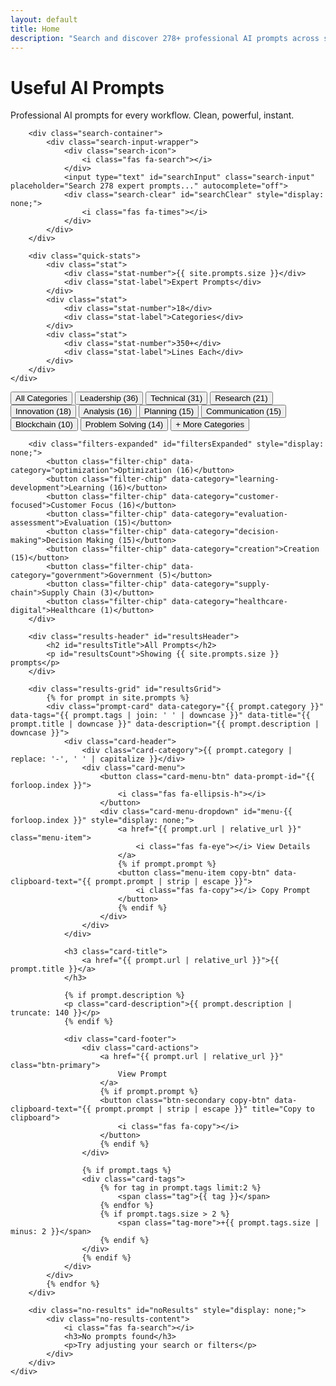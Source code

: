 ```yaml
---
layout: default
title: Home
description: "Search and discover 278+ professional AI prompts across specialized sectors. Easy-to-use document library with instant search."
---
```


<div class="search-hero">
    <div class="container">
        <div class="search-header">
            <h1 class="search-title">Useful AI Prompts</h1>
            <p class="search-subtitle">Professional AI prompts for every workflow. Clean, powerful, instant.</p>
        </div>
        
        <div class="search-container">
            <div class="search-input-wrapper">
                <div class="search-icon">
                    <i class="fas fa-search"></i>
                </div>
                <input type="text" id="searchInput" class="search-input" placeholder="Search 278 expert prompts..." autocomplete="off">
                <div class="search-clear" id="searchClear" style="display: none;">
                    <i class="fas fa-times"></i>
                </div>
            </div>
        </div>
        
        <div class="quick-stats">
            <div class="stat">
                <div class="stat-number">{{ site.prompts.size }}</div>
                <div class="stat-label">Expert Prompts</div>
            </div>
            <div class="stat">
                <div class="stat-number">18</div>
                <div class="stat-label">Categories</div>
            </div>
            <div class="stat">
                <div class="stat-number">350+</div>
                <div class="stat-label">Lines Each</div>
            </div>
        </div>
    </div>
</div>

<div class="results-section">
    <div class="container">
        <div class="filters-bar" id="filtersBar">
            <button class="filter-chip active" data-category="all">All Categories</button>
            <button class="filter-chip" data-category="management-leadership">Leadership (36)</button>
            <button class="filter-chip" data-category="technical-workflows">Technical (31)</button>
            <button class="filter-chip" data-category="research-workflows">Research (21)</button>
            <button class="filter-chip" data-category="creativity-innovation">Innovation (18)</button>
            <button class="filter-chip" data-category="analysis">Analysis (16)</button>
            <button class="filter-chip" data-category="planning">Planning (15)</button>
            <button class="filter-chip" data-category="communication">Communication (15)</button>
            <button class="filter-chip" data-category="blockchain">Blockchain (10)</button>
            <button class="filter-chip" data-category="problem-solving">Problem Solving (14)</button>
            <button class="filter-chip" data-category="more" id="showMoreFilters">+ More Categories</button>
        </div>
        
        <div class="filters-expanded" id="filtersExpanded" style="display: none;">
            <button class="filter-chip" data-category="optimization">Optimization (16)</button>
            <button class="filter-chip" data-category="learning-development">Learning (16)</button>
            <button class="filter-chip" data-category="customer-focused">Customer Focus (16)</button>
            <button class="filter-chip" data-category="evaluation-assessment">Evaluation (15)</button>
            <button class="filter-chip" data-category="decision-making">Decision Making (15)</button>
            <button class="filter-chip" data-category="creation">Creation (15)</button>
            <button class="filter-chip" data-category="government">Government (5)</button>
            <button class="filter-chip" data-category="supply-chain">Supply Chain (3)</button>
            <button class="filter-chip" data-category="healthcare-digital">Healthcare (1)</button>
        </div>
        
        <div class="results-header" id="resultsHeader">
            <h2 id="resultsTitle">All Prompts</h2>
            <p id="resultsCount">Showing {{ site.prompts.size }} prompts</p>
        </div>
        
        <div class="results-grid" id="resultsGrid">
            {% for prompt in site.prompts %}
            <div class="prompt-card" data-category="{{ prompt.category }}" data-tags="{{ prompt.tags | join: ' ' | downcase }}" data-title="{{ prompt.title | downcase }}" data-description="{{ prompt.description | downcase }}">
                <div class="card-header">
                    <div class="card-category">{{ prompt.category | replace: '-', ' ' | capitalize }}</div>
                    <div class="card-menu">
                        <button class="card-menu-btn" data-prompt-id="{{ forloop.index }}">
                            <i class="fas fa-ellipsis-h"></i>
                        </button>
                        <div class="card-menu-dropdown" id="menu-{{ forloop.index }}" style="display: none;">
                            <a href="{{ prompt.url | relative_url }}" class="menu-item">
                                <i class="fas fa-eye"></i> View Details
                            </a>
                            {% if prompt.prompt %}
                            <button class="menu-item copy-btn" data-clipboard-text="{{ prompt.prompt | strip | escape }}">
                                <i class="fas fa-copy"></i> Copy Prompt
                            </button>
                            {% endif %}
                        </div>
                    </div>
                </div>
                
                <h3 class="card-title">
                    <a href="{{ prompt.url | relative_url }}">{{ prompt.title }}</a>
                </h3>
                
                {% if prompt.description %}
                <p class="card-description">{{ prompt.description | truncate: 140 }}</p>
                {% endif %}
                
                <div class="card-footer">
                    <div class="card-actions">
                        <a href="{{ prompt.url | relative_url }}" class="btn-primary">
                            View Prompt
                        </a>
                        {% if prompt.prompt %}
                        <button class="btn-secondary copy-btn" data-clipboard-text="{{ prompt.prompt | strip | escape }}" title="Copy to clipboard">
                            <i class="fas fa-copy"></i>
                        </button>
                        {% endif %}
                    </div>
                    
                    {% if prompt.tags %}
                    <div class="card-tags">
                        {% for tag in prompt.tags limit:2 %}
                            <span class="tag">{{ tag }}</span>
                        {% endfor %}
                        {% if prompt.tags.size > 2 %}
                            <span class="tag-more">+{{ prompt.tags.size | minus: 2 }}</span>
                        {% endif %}
                    </div>
                    {% endif %}
                </div>
            </div>
            {% endfor %}
        </div>
        
        <div class="no-results" id="noResults" style="display: none;">
            <div class="no-results-content">
                <i class="fas fa-search"></i>
                <h3>No prompts found</h3>
                <p>Try adjusting your search or filters</p>
            </div>
        </div>
    </div>
</div>

<script>
// Enhanced search and filter functionality
document.addEventListener('DOMContentLoaded', function() {
    const searchInput = document.getElementById('searchInput');
    const searchClear = document.getElementById('searchClear');
    const resultsGrid = document.getElementById('resultsGrid');
    const resultsTitle = document.getElementById('resultsTitle');
    const resultsCount = document.getElementById('resultsCount');
    const noResults = document.getElementById('noResults');
    const filtersBar = document.getElementById('filtersBar');
    const filtersExpanded = document.getElementById('filtersExpanded');
    const showMoreFilters = document.getElementById('showMoreFilters');
    const prompts = document.querySelectorAll('.prompt-card');

    let currentFilter = 'all';
    let currentSearch = '';
    let filtersExpandedState = false;

    // Search clear functionality
    searchInput.addEventListener('input', function() {
        if (this.value.length > 0) {
            searchClear.style.display = 'flex';
        } else {
            searchClear.style.display = 'none';
        }
        performSearch();
    });

    searchClear.addEventListener('click', function() {
        searchInput.value = '';
        searchClear.style.display = 'none';
        performSearch();
        searchInput.focus();
    });

    // Enhanced search functionality with fuzzy matching
    function performSearch() {
        const searchTerm = searchInput.value.toLowerCase().trim();
        currentSearch = searchTerm;
        let visibleCount = 0;

        prompts.forEach(prompt => {
            const title = prompt.dataset.title || '';
            const description = prompt.dataset.description || '';
            const tags = prompt.dataset.tags || '';
            const category = prompt.dataset.category || '';

            // Enhanced search matching
            const matchesSearch = !searchTerm || 
                title.includes(searchTerm) || 
                description.includes(searchTerm) || 
                tags.includes(searchTerm) ||
                category.replace('-', ' ').includes(searchTerm) ||
                // Fuzzy matching for common search terms
                (searchTerm.includes('manage') && (title.includes('manage') || category.includes('management'))) ||
                (searchTerm.includes('lead') && (title.includes('lead') || category.includes('leadership'))) ||
                (searchTerm.includes('tech') && category.includes('technical')) ||
                (searchTerm.includes('create') && (category.includes('creation') || category.includes('creativity')));
            
            const matchesFilter = currentFilter === 'all' || 
                category === currentFilter ||
                category.includes(currentFilter);

            if (matchesSearch && matchesFilter) {
                prompt.style.display = 'block';
                // Add smooth fade-in animation
                prompt.style.opacity = '0';
                prompt.style.transform = 'translateY(20px)';
                setTimeout(() => {
                    prompt.style.transition = 'all 0.3s ease';
                    prompt.style.opacity = '1';
                    prompt.style.transform = 'translateY(0)';
                }, visibleCount * 50);
                visibleCount++;
            } else {
                prompt.style.display = 'none';
            }
        });

        updateResultsHeader(searchTerm, visibleCount);
        toggleNoResults(visibleCount === 0);
    }

    // Update results header
    function updateResultsHeader(searchTerm, count) {
        if (searchTerm) {
            resultsTitle.textContent = `Search: "${searchTerm}"`;
        } else if (currentFilter !== 'all') {
            const filterBtn = document.querySelector(`[data-category="${currentFilter}"]`);
            const filterName = filterBtn ? filterBtn.textContent.split(' (')[0] : 'Filtered';
            resultsTitle.textContent = filterName;
        } else {
            resultsTitle.textContent = 'All Prompts';
        }
        
        resultsCount.textContent = `${count} prompt${count === 1 ? '' : 's'}`;
    }

    // Toggle no results display
    function toggleNoResults(show) {
        if (show) {
            resultsGrid.style.display = 'none';
            noResults.style.display = 'block';
        } else {
            resultsGrid.style.display = 'grid';
            noResults.style.display = 'none';
        }
    }

    // Filter functionality with smooth animations
    document.addEventListener('click', function(e) {
        if (e.target.classList.contains('filter-chip') && e.target.dataset.category) {
            // Handle "more" button
            if (e.target.id === 'showMoreFilters') {
                if (!filtersExpandedState) {
                    document.getElementById('filtersExpanded').style.display = 'flex';
                    e.target.textContent = '- Less Categories';
                    filtersExpandedState = true;
                } else {
                    document.getElementById('filtersExpanded').style.display = 'none';
                    e.target.textContent = '+ More Categories';
                    filtersExpandedState = false;
                }
                return;
            }

            // Update active state with smooth transition
            document.querySelectorAll('.filter-chip').forEach(chip => {
                chip.classList.remove('active');
            });
            e.target.classList.add('active');

            // Update current filter
            currentFilter = e.target.dataset.category;
            performSearch();
        }
    });

    // Enhanced copy functionality with better UX
    document.addEventListener('click', async function(e) {
        if (e.target.closest('.copy-btn')) {
            const btn = e.target.closest('.copy-btn');
            const text = btn.dataset.clipboardText;
            
            try {
                await navigator.clipboard.writeText(text);
                
                // Visual feedback
                const originalContent = btn.innerHTML;
                const originalTitle = btn.title;
                
                if (btn.classList.contains('btn-secondary')) {
                    btn.innerHTML = '<i class="fas fa-check"></i>';
                    btn.title = 'Copied!';
                } else {
                    btn.innerHTML = '<i class="fas fa-check"></i> Copied!';
                }
                
                btn.classList.add('copied');
                
                setTimeout(() => {
                    btn.innerHTML = originalContent;
                    btn.title = originalTitle;
                    btn.classList.remove('copied');
                }, 2000);
            } catch (err) {
                console.error('Copy failed:', err);
                // Fallback for older browsers
                const textArea = document.createElement('textarea');
                textArea.value = text;
                document.body.appendChild(textArea);
                textArea.select();
                document.execCommand('copy');
                document.body.removeChild(textArea);
            }
        }
    });

    // Card menu functionality
    document.addEventListener('click', function(e) {
        if (e.target.closest('.card-menu-btn')) {
            const btn = e.target.closest('.card-menu-btn');
            const promptId = btn.dataset.promptId;
            const menu = document.getElementById(`menu-${promptId}`);
            
            // Close all other menus
            document.querySelectorAll('.card-menu-dropdown').forEach(dropdown => {
                if (dropdown.id !== `menu-${promptId}`) {
                    dropdown.style.display = 'none';
                }
            });
            
            // Toggle current menu
            menu.style.display = menu.style.display === 'none' ? 'block' : 'none';
        }
        
        // Close menus when clicking outside
        if (!e.target.closest('.card-menu')) {
            document.querySelectorAll('.card-menu-dropdown').forEach(dropdown => {
                dropdown.style.display = 'none';
            });
        }
    });

    // Keyboard shortcuts
    document.addEventListener('keydown', function(e) {
        // Focus search on Ctrl/Cmd + K
        if ((e.ctrlKey || e.metaKey) && e.key === 'k') {
            e.preventDefault();
            searchInput.focus();
        }
        
        // Clear search on Escape
        if (e.key === 'Escape' && document.activeElement === searchInput) {
            searchInput.value = '';
            searchClear.style.display = 'none';
            performSearch();
        }
    });

    // Initialize
    performSearch();
});
</script>